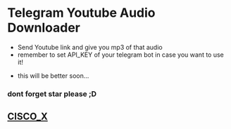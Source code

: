 # Telegram Youtube Audio Downloader
* Send Youtube link and give you mp3 of that audio
* remember to set API_KEY of your telegram bot in case you want to use it!

- this will be better soon...
### dont forget star please ;D
##   [CISCO_X](https://github.com/xciscox)